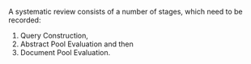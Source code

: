 A systematic review consists of a number of stages, which need to be recorded: 
  1. Query Construction, 
  2. Abstract Pool Evaluation and then
  3. Document Pool Evaluation.